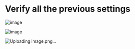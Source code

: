 # Verify all the previous settings

![image](https://user-images.githubusercontent.com/48403668/148782337-9f62c202-c7e1-4315-b31e-b2b4c19d2bd0.png)


![image](https://user-images.githubusercontent.com/48403668/148782487-1bf0df36-596b-490c-90d9-e3b588998b3c.png)


![Uploading image.png…]()



